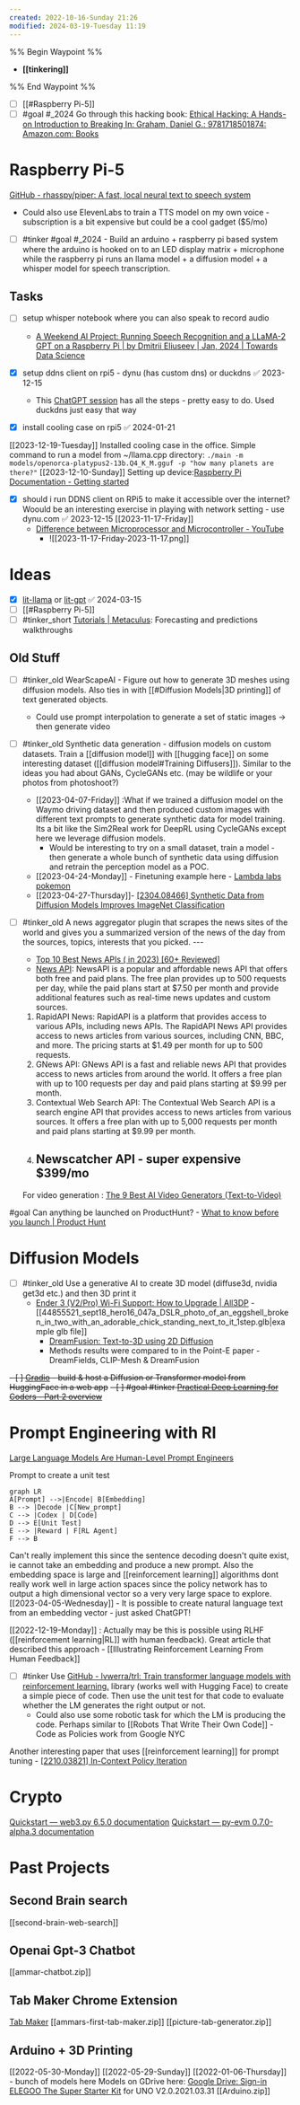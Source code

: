 ```yaml
---
created: 2022-10-16-Sunday 21:26
modified: 2024-03-19-Tuesday 11:19
---
```


%% Begin Waypoint %%
- **[[tinkering]]**

%% End Waypoint %%

- [ ] [[#Raspberry Pi-5]]
- [ ] #goal #_2024 Go through this hacking book: [Ethical Hacking: A Hands-on Introduction to Breaking In: Graham, Daniel G.: 9781718501874: Amazon.com: Books](https://www.amazon.com/Ethical-Hacking-Hands-Introduction-Breaking/dp/1718501870)

# Raspberry Pi-5
[GitHub - rhasspy/piper: A fast, local neural text to speech system](https://github.com/rhasspy/piper)
- Could also use ElevenLabs to train a TTS model on my own voice - subscription is a bit expensive but could be a cool gadget ($5/mo)
- [ ] #tinker #goal #_2024 - Build an arduino + raspberry pi based system where the arduino is hooked on to an LED display matrix + microphone while the raspberry pi runs an llama model + a diffusion model + a whisper model for speech transcription.
## Tasks
- [ ] setup whisper notebook where you can also speak to record audio
	- [A Weekend AI Project: Running Speech Recognition and a LLaMA-2 GPT on a Raspberry Pi | by Dmitrii Eliuseev | Jan, 2024 | Towards Data Science](https://towardsdatascience.com/a-weekend-ai-project-running-speech-recognition-and-a-llama-2-gpt-on-a-raspberry-pi-5298d6edf812)

- [x] setup ddns client on rpi5 - dynu (has custom dns) or duckdns ✅ 2023-12-15
	- This [ChatGPT session](https://chat.openai.com/c/5ea1a336-1c9a-43f6-a085-1c1b0b4646d7) has all the steps - pretty easy to do. Used duckdns just easy that way
- [x] install cooling case on rpi5 ✅ 2024-01-21

[[2023-12-19-Tuesday]]
Installed cooling case in the office. Simple command to run a model from ~/llama.cpp directory: `./main -m models/openorca-platypus2-13b.Q4_K_M.gguf -p "how many planets are there?"`
[[2023-12-10-Sunday]]
Setting up device:[Raspberry Pi Documentation - Getting started](https://www.raspberrypi.com/documentation/computers/getting-started.html#install-an-operating-system)

- [x] should i run DDNS client on RPi5 to make it accessible over the internet? Woould be an interesting exercise in playing with network setting - use dynu.com ✅ 2023-12-15
[[2023-11-17-Friday]]
	- [Difference between Microprocessor and Microcontroller - YouTube](https://www.youtube.com/watch?v=dcNk0urQsQM)
		- ![[2023-11-17-Friday-2023-11-17.png]]

# Ideas
- [x] [lit-llama](https://github.com/Lightning-AI/lit-llama) or [lit-gpt](https://github.com/Lightning-AI/lit-gpt) ✅ 2024-03-15
- [ ] [[#Raspberry Pi-5]]
- [ ] #tinker_short [Tutorials | Metaculus](https://www.metaculus.com/tutorials/): Forecasting and predictions walkthroughs

## Old Stuff
- [ ] #tinker_old WearScapeAI - Figure out how to generate 3D meshes using diffusion models. Also ties in with [[#Diffusion Models|3D printing]] of text generated objects.
	- Could use prompt interpolation to generate a set of static images -> then generate video

- [ ] #tinker_old Synthetic data generation - diffusion models on custom datasets. Train a [[diffusion model]] with [[hugging face]] on some interesting dataset ([[diffusion model#Training Diffusers]]). Similar to the ideas you had about GANs, CycleGANs etc. (may be wildlife or your photos from photoshoot?)
	- [[2023-04-07-Friday]] :What if we trained a diffusion model on the Waymo driving dataset and then produced custom images with different text prompts to generate synthetic data for model training. Its a bit like the Sim2Real work for DeepRL using CycleGANs except here we leverage diffusion models.
		- Would be interesting to try on a small dataset, train a model - then generate a whole bunch of synthetic data using diffusion and retrain the perception model as a POC.
	- [[2023-04-24-Monday]] - Finetuning example here - [Lambda labs pokemon](https://github.com/LambdaLabsML/examples/blob/main/stable-diffusion-finetuning/pokemon_finetune.ipynb)
	- [[2023-04-27-Thursday]]- [[2304.08466] Synthetic Data from Diffusion Models Improves ImageNet Classification](https://arxiv.org/abs/2304.08466?utm_source=substack&utm_medium=email)

- [ ] #tinker_old A news aggregator plugin that scrapes the news sites of the world and gives you a summarized version of the news of the day from the sources, topics, interests that you picked.
		---
	- [Top 10 Best News APIs ( in 2023) [60+ Reviewed]](https://rapidapi.com/blog/rapidapi-featured-news-apis/)
	- [News API](https://newscatcherapi.com/news-api#news-api-pricing): NewsAPI is a popular and affordable news API that offers both free and paid plans. The free plan provides up to 500 requests per day, while the paid plans start at $7.50 per month and provide additional features such as real-time news updates and custom sources.
	1. RapidAPI News: RapidAPI is a platform that provides access to various APIs, including news APIs. The RapidAPI News API provides access to news articles from various sources, including CNN, BBC, and more. The pricing starts at $1.49 per month for up to 500 requests.
	2. GNews API: GNews API is a fast and reliable news API that provides access to news articles from around the world. It offers a free plan with up to 100 requests per day and paid plans starting at $9.99 per month.
	3. Contextual Web Search API: The Contextual Web Search API is a search engine API that provides access to news articles from various sources. It offers a free plan with up to 5,000 requests per month and paid plans starting at $9.99 per month.
	4. Newscatcher API - super expensive $399/mo
		---

	For video generation : [The 9 Best AI Video Generators (Text-to-Video)](https://www.makeuseof.com/best-ai-video-generators-text-to-video/)

#goal Can anything be launched on ProductHunt? - [What to know before you launch | Product Hunt](https://www.producthunt.com/launch/how-product-hunt-works)

# Diffusion Models
- [ ] #tinker_old Use a generative AI to create 3D model (diffuse3d, nvidia get3d etc.) and then 3D print it
	- [Ender 3 (V2/Pro) Wi-Fi Support: How to Upgrade | All3DP](https://all3dp.com/2/ender-3-v2-wifi-pro-connect-to-wifi/)
		-[[44855521_sept18_hero16_047a_DSLR_photo_of_an_eggshell_broken_in_two_with_an_adorable_chick_standing_next_to_it_1step.glb|example glb file]]
		- [DreamFusion: Text-to-3D using 2D Diffusion](https://dreamfusion3d.github.io/)
		- Methods results were compared to in the Point-E paper - DreamFields, CLIP-Mesh & DreamFusion

~~- [ ] [Gradio](https://www.gradio.app/) - build & host a Diffusion or Transformer model from HuggingFace in a web app~~
~~- [ ] #goal #tinker [Practical Deep Learning for Coders - Part 2 overview](https://course.fast.ai/Lessons/part2.html)~~

# Prompt Engineering with Rl

[Large Language Models Are Human-Level Prompt Engineers](https://arxiv.org/abs/2211.01910?utm_source=substack&utm_medium=email)

Prompt to create a unit test

```mermaid
graph LR
A[Prompt] -->|Encode| B[Embedding]
B --> |Decode |C[New_prompt]
C --> |Codex | D[Code]
D --> E[Unit Test]
E --> |Reward | F[RL Agent]
F --> B
```

Can't really implement this since the sentence decoding doesn't quite exist, ie cannot take an embedding and produce a new prompt. Also the embedding space is large and [[reinforcement learning]] algorithms dont really work well in large action spaces since the policy network has to output a high dimensional vector so a very very large space to explore.
[[2023-04-05-Wednesday]] - It is possible to create natural language text from an embedding vector - just asked ChatGPT!

[[2022-12-19-Monday]] : Actually may be this is possible using RLHF ([[reinforcement learning|RL]] with human feedback). Great article that described this approach - [[Illustrating Reinforcement Learning From Human Feedback]]

- [ ] #tinker Use [GitHub - lvwerra/trl: Train transformer language models with reinforcement learning.](https://github.com/lvwerra/trl) library (works well with Hugging Face) to create a simple piece of code. Then use the unit test for that code to evaluate whether the LM generates the right output or not.
	- Could also use some robotic task for which the LM is producing the code. Perhaps similar to [[Robots That Write Their Own Code]] - Code as Policies work from Google NYC

Another interesting paper that uses [[reinforcement learning]] for prompt tuning - [[2210.03821] In-Context Policy Iteration](https://arxiv.org/abs/2210.03821)

# Crypto

[Quickstart — web3.py 6.5.0 documentation](https://web3py.readthedocs.io/en/stable/quickstart.html#)
[Quickstart — py-evm 0.7.0-alpha.3 documentation](https://py-evm.readthedocs.io/en/latest/guides/quickstart.html)

# Past Projects

## Second Brain search

[[second-brain-web-search]]

## Openai Gpt-3 Chatbot

[[ammar-chatbot.zip]]

## Tab Maker Chrome Extension

[Tab Maker](https://tabmaker.withgoogle.com/#howto)
[[ammars-first-tab-maker.zip]]
[[picture-tab-generator.zip]]

## Arduino + 3D Printing

[[2022-05-30-Monday]]
[[2022-05-29-Sunday]]
[[2022-01-06-Thursday]] - bunch of models here
Models on GDrive here: [Google Drive: Sign-in](https://drive.google.com/open?id=1h_FOZ62lSYgC9aKznnWvMBsjAn1O2y6C&authuser=mrahusain%40gmail.com&usp=drive_fs)
[ELEGOO The Super Starter Kit](https://drive.google.com/open?id=1hb-cyYXGWnvqpDkbKmWpivY3ryAwrl0q&authuser=mrahusain%40gmail.com&usp=drive_fs) for UNO V2.0.2021.03.31
[[Arduino.zip]]
